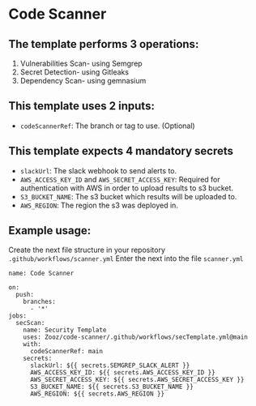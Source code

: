 # Code Scanner

## The template performs 3 operations:
  1. Vulnerabilities Scan- using Semgrep  
  2. Secret Detection- using Gitleaks
  3. Dependency Scan- using gemnasium


## This template uses 2 inputs:
  * `codeScannerRef`: The branch or tag to use. (Optional)

## This template expects 4 mandatory secrets
  * `slackUrl`: The slack webhook to send alerts to.
  * `AWS_ACCESS_KEY_ID` and `AWS_SECRET_ACCESS_KEY`: Required for authentication with AWS in order to upload results to s3 bucket.  
  * `S3_BUCKET_NAME`: The s3 bucket which results will be uploaded to.
  * `AWS_REGION`: The region the s3 was deployed in.

## Example usage:

Create the next file structure in your repository `.github/workflows/scanner.yml`
Enter the next into the file `scanner.yml`

```
name: Code Scanner

on:
  push:
    branches: 
      - '*'
jobs:
  secScan:
    name: Security Template
    uses: Zooz/code-scanner/.github/workflows/secTemplate.yml@main
    with:
      codeScannerRef: main
    secrets:
      slackUrl: ${{ secrets.SEMGREP_SLACK_ALERT }}
      AWS_ACCESS_KEY_ID: ${{ secrets.AWS_ACCESS_KEY_ID }}
      AWS_SECRET_ACCESS_KEY: ${{ secrets.AWS_SECRET_ACCESS_KEY }}
      S3_BUCKET_NAME: ${{ secrets.S3_BUCKET_NAME }}
      AWS_REGION: ${{ secrets.AWS_REGION }}
```

